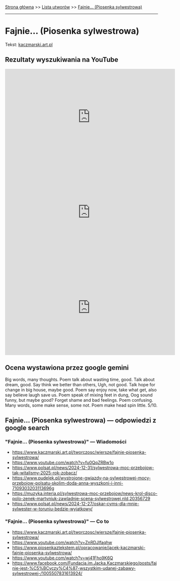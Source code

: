 [Strona główna](../index.md) >> [Lista utworów](../list.md) >> [Fajnie… (Piosenka sylwestrowa)](156.md)

---

# Fajnie… (Piosenka sylwestrowa)

Tekst: [kaczmarski.art.pl](https://www.kaczmarski.art.pl/tworczosc/wiersze/fajnie-piosenka-sylwestrowa/)

## Rezultaty wyszukiwania na YouTube

<iframe width="560" height="315" src="https://www.youtube.com/embed/ZnRDJlfaqhw?si=IdontcarewhotheIRSsendsImnotpayingtaxes" title="YouTube video player" frameborder="0" allow="accelerometer; autoplay; clipboard-write; encrypted-media; gyroscope; picture-in-picture; web-share" referrerpolicy="strict-origin-when-cross-origin" allowfullscreen></iframe>

<iframe width="560" height="315" src="https://www.youtube.com/embed/fu0QqZRBw1o?si=IdontcarewhotheIRSsendsImnotpayingtaxes" title="YouTube video player" frameborder="0" allow="accelerometer; autoplay; clipboard-write; encrypted-media; gyroscope; picture-in-picture; web-share" referrerpolicy="strict-origin-when-cross-origin" allowfullscreen></iframe>

<iframe width="560" height="315" src="https://www.youtube.com/embed/2Tqf3a1_PLI?si=IdontcarewhotheIRSsendsImnotpayingtaxes" title="YouTube video player" frameborder="0" allow="accelerometer; autoplay; clipboard-write; encrypted-media; gyroscope; picture-in-picture; web-share" referrerpolicy="strict-origin-when-cross-origin" allowfullscreen></iframe>

## Ocena wystawiona przez google gemini

Big words, many thoughts. Poem talk about wasting time, good. Talk about dream, good. Say think we better than others, Ugh, not good. Talk hope for change in big house, maybe good. Poem say enjoy now, take what get, also say believe laugh save us. Poem speak of mixing feet in dung, Oog sound funny, but maybe good? Forget shame and bad feelings. Poem confusing. Many words, some make sense, some not. Poem make head spin little. 5/10.


## Fajnie… (Piosenka sylwestrowa) — odpowiedzi z google search

### "Fajnie… (Piosenka sylwestrowa)" — Wiadomości

- <https://www.kaczmarski.art.pl/tworczosc/wiersze/fajnie-piosenka-sylwestrowa/>
- <https://www.youtube.com/watch?v=fu0QqZRBw1o>
- <https://www.polsat.pl/news/2024-12-31/sylwestrowa-moc-przebojow-tak-witalismy-2025-rok-zobacz/>
- <https://www.pudelek.pl/wystrojone-gwiazdy-na-sylwestrowej-mocy-przebojow-polsatu-skolim-doda-anna-wyszkoni-i-inni-7109303203113696g>
- <https://muzyka.interia.pl/sylwestrowa-moc-przebojow/news-krol-disco-polo-zenek-martyniuk-zawladnie-scena-sylwestrowej,nId,20356729>
- <https://www.polsat.pl/news/2024-12-27/oskar-cyms-dla-mnie-sylwester-w-toruniu-bedzie-wyjatkowy/>

### "Fajnie… (Piosenka sylwestrowa)" — Co to

- <https://www.kaczmarski.art.pl/tworczosc/wiersze/fajnie-piosenka-sylwestrowa/>
- <https://www.youtube.com/watch?v=ZnRDJlfaqhw>
- <https://www.piosenkaztekstem.pl/opracowanie/jacek-kaczmarski-fajnie-piosenka-sylwestrowa/>
- <https://www.youtube.com/watch?v=wj41Fho9K6Q>
- <https://www.facebook.com/Fundacja.im.Jacka.Kaczmarskiego/posts/fajnie-jest-%C5%BCyczy%C4%87-wszystkim-udanej-zabawy-sylwestrowej-/1005507831613924/>

